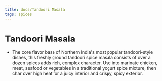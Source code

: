 ```yaml
---
title: docs/Tandoori Masala
tags: spices
---
```


# Tandoori Masala
- The core flavor base of Northern India's most popular tandoori-style dishes, this freshly ground tandoori spice masala consists of over a dozen spices adds rich, complex character. Use into marinate chicken, meat, seafood or vegetables in a traditional yogurt spice mixture, then char over high heat for a juicy interior and crispy, spicy exterior.